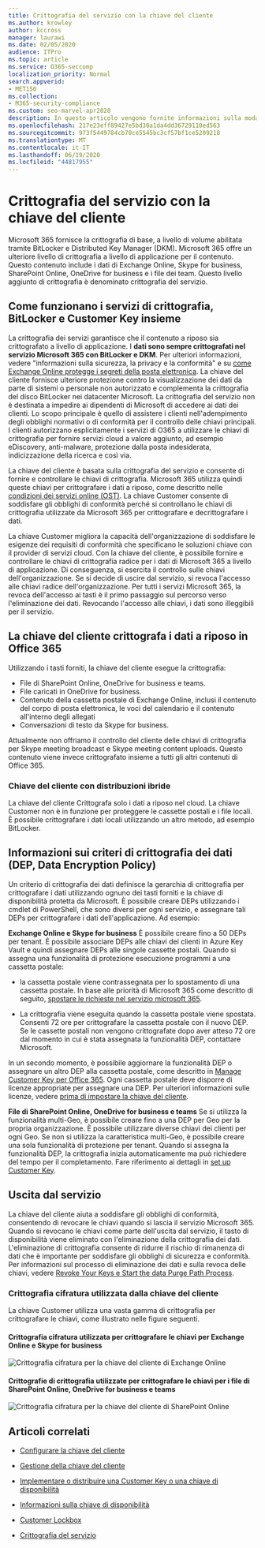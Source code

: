 ```yaml
---
title: Crittografia del servizio con la chiave del cliente
ms.author: krowley
author: kccross
manager: laurawi
ms.date: 02/05/2020
audience: ITPro
ms.topic: article
ms.service: O365-seccomp
localization_priority: Normal
search.appverid:
- MET150
ms.collection:
- M365-security-compliance
ms.custom: seo-marvel-apr2020
description: In questo articolo vengono fornite informazioni sulla modalità di funzionamento della crittografia del servizio con la chiave del cliente in Microsoft 365.
ms.openlocfilehash: 217e23eff89427e5bd30a1da4dd36729110ed563
ms.sourcegitcommit: 973f5449784cb70ce5545bc3cf57bf1ce5209218
ms.translationtype: MT
ms.contentlocale: it-IT
ms.lasthandoff: 06/19/2020
ms.locfileid: "44817955"
---
```

# <a name="service-encryption-with-customer-key"></a>Crittografia del servizio con la chiave del cliente

Microsoft 365 fornisce la crittografia di base, a livello di volume abilitata tramite BitLocker e Distributed Key Manager (DKM). Microsoft 365 offre un ulteriore livello di crittografia a livello di applicazione per il contenuto. Questo contenuto include i dati di Exchange Online, Skype for business, SharePoint Online, OneDrive for business e i file dei team. Questo livello aggiunto di crittografia è denominato crittografia del servizio.

## <a name="how-service-encryption-bitlocker-and-customer-key-work-together"></a>Come funzionano i servizi di crittografia, BitLocker e Customer Key insieme

La crittografia dei servizi garantisce che il contenuto a riposo sia crittografato a livello di applicazione. I **dati sono sempre crittografati nel servizio Microsoft 365 con BitLocker e DKM**. Per ulteriori informazioni, vedere "informazioni sulla sicurezza, la privacy e la conformità" e su [come Exchange Online protegge i segreti della posta elettronica](exchange-online-secures-email-secrets.md). La chiave del cliente fornisce ulteriore protezione contro la visualizzazione dei dati da parte di sistemi o personale non autorizzato e complementa la crittografia del disco BitLocker nei datacenter Microsoft. La crittografia del servizio non è destinata a impedire ai dipendenti di Microsoft di accedere ai dati dei clienti. Lo scopo principale è quello di assistere i clienti nell'adempimento degli obblighi normativi o di conformità per il controllo delle chiavi principali. I clienti autorizzano esplicitamente i servizi di O365 a utilizzare le chiavi di crittografia per fornire servizi cloud a valore aggiunto, ad esempio eDiscovery, anti-malware, protezione dalla posta indesiderata, indicizzazione della ricerca e così via.

La chiave del cliente è basata sulla crittografia del servizio e consente di fornire e controllare le chiavi di crittografia. Microsoft 365 utilizza quindi queste chiavi per crittografare i dati a riposo, come descritto nelle [condizioni dei servizi online (OST)](https://www.microsoft.com/licensing/product-licensing/products.aspx). La chiave Customer consente di soddisfare gli obblighi di conformità perché si controllano le chiavi di crittografia utilizzate da Microsoft 365 per crittografare e decrittografare i dati.
  
La chiave Customer migliora la capacità dell'organizzazione di soddisfare le esigenze dei requisiti di conformità che specificano le soluzioni chiave con il provider di servizi cloud. Con la chiave del cliente, è possibile fornire e controllare le chiavi di crittografia radice per i dati di Microsoft 365 a livello di applicazione. Di conseguenza, si esercita il controllo sulle chiavi dell'organizzazione. Se si decide di uscire dal servizio, si revoca l'accesso alle chiavi radice dell'organizzazione. Per tutti i servizi Microsoft 365, la revoca dell'accesso ai tasti è il primo passaggio sul percorso verso l'eliminazione dei dati. Revocando l'accesso alle chiavi, i dati sono illeggibili per il servizio.

## <a name="customer-key-encrypts-data-at-rest-in-office-365"></a>La chiave del cliente crittografa i dati a riposo in Office 365

Utilizzando i tasti forniti, la chiave del cliente esegue la crittografia:

- File di SharePoint Online, OneDrive for business e teams.
- File caricati in OneDrive for business.
- Contenuto della cassetta postale di Exchange Online, inclusi il contenuto del corpo di posta elettronica, le voci del calendario e il contenuto all'interno degli allegati
- Conversazioni di testo da Skype for business.

Attualmente non offriamo il controllo del cliente delle chiavi di crittografia per Skype meeting broadcast e Skype meeting content uploads. Questo contenuto viene invece crittografato insieme a tutti gli altri contenuti di Office 365.

### <a name="customer-key-with-hybrid-deployments"></a>Chiave del cliente con distribuzioni ibride

La chiave del cliente Crittografa solo i dati a riposo nel cloud. La chiave Customer non è in funzione per proteggere le cassette postali e i file locali. È possibile crittografare i dati locali utilizzando un altro metodo, ad esempio BitLocker.

## <a name="about-the-data-encryption-policy-dep"></a>Informazioni sui criteri di crittografia dei dati (DEP, Data Encryption Policy)

Un criterio di crittografia dei dati definisce la gerarchia di crittografia per crittografare i dati utilizzando ognuno dei tasti forniti e la chiave di disponibilità protetta da Microsoft. È possibile creare DEPs utilizzando i cmdlet di PowerShell, che sono diversi per ogni servizio, e assegnare tali DEPs per crittografare i dati dell'applicazione. Ad esempio:

**Exchange Online e Skype for business** È possibile creare fino a 50 DEPs per tenant. È possibile associare DEPs alle chiavi dei clienti in Azure Key Vault e quindi assegnare DEPs alle singole cassette postali. Quando si assegna una funzionalità di protezione esecuzione programmi a una cassetta postale:

- la cassetta postale viene contrassegnata per lo spostamento di una cassetta postale. In base alle priorità di Microsoft 365 come descritto di seguito, [spostare le richieste nel servizio microsoft 365](https://docs.microsoft.com/exchange/mailbox-migration/office-365-migration-best-practices#move-requests-in-the-office-365-service).

- La crittografia viene eseguita quando la cassetta postale viene spostata. Consenti 72 ore per crittografare la cassetta postale con il nuovo DEP. Se le cassette postali non vengono crittografate dopo aver atteso 72 ore dal momento in cui è stata assegnata la funzionalità DEP, contattare Microsoft.

In un secondo momento, è possibile aggiornare la funzionalità DEP o assegnare un altro DEP alla cassetta postale, come descritto in [Manage Customer Key per Office 365](customer-key-manage.md). Ogni cassetta postale deve disporre di licenze appropriate per assegnare una DEP. Per ulteriori informazioni sulle licenze, vedere [prima di impostare la chiave del cliente](customer-key-set-up.md#before-you-set-up-customer-key).

**File di SharePoint Online, OneDrive for business e teams** Se si utilizza la funzionalità multi-Geo, è possibile creare fino a una DEP per Geo per la propria organizzazione. È possibile utilizzare diverse chiavi dei clienti per ogni Geo. Se non si utilizza la caratteristica multi-Geo, è possibile creare una sola funzionalità di protezione per tenant. Quando si assegna la funzionalità DEP, la crittografia inizia automaticamente ma può richiedere del tempo per il completamento. Fare riferimento ai dettagli in [set up Customer Key](customer-key-set-up.md).

## <a name="leaving-the-service"></a>Uscita dal servizio

La chiave del cliente aiuta a soddisfare gli obblighi di conformità, consentendo di revocare le chiavi quando si lascia il servizio Microsoft 365. Quando si revocano le chiavi come parte dell'uscita dal servizio, il tasto di disponibilità viene eliminato con l'eliminazione della crittografia dei dati. L'eliminazione di crittografia consente di ridurre il rischio di rimanenza di dati che è importante per soddisfare gli obblighi di sicurezza e conformità. Per informazioni sul processo di eliminazione dei dati e sulla revoca delle chiavi, vedere [Revoke Your Keys e Start the data Purge Path Process](customer-key-manage.md#revoke-your-keys-and-start-the-data-purge-path-process).

### <a name="encryption-ciphers-used-by-customer-key"></a>Crittografia cifratura utilizzata dalla chiave del cliente

La chiave Customer utilizza una vasta gamma di crittografia per crittografare le chiavi, come illustrato nelle figure seguenti.

#### <a name="encryption-ciphers-used-to-encrypt-keys-for-exchange-online-and-skype-for-business"></a>Crittografia cifratura utilizzata per crittografare le chiavi per Exchange Online e Skype for business

![Crittografia cifratura per la chiave del cliente di Exchange Online](../media/customerkeyencryptionhierarchiesexchangeskype.png)

#### <a name="encryption-ciphers-used-to-encrypt-keys-for-sharepoint-online-onedrive-for-business-and-teams-files"></a>Crittografie di crittografia utilizzate per crittografare le chiavi per i file di SharePoint Online, OneDrive for business e teams

![Crittografia cifratura per la chiave del cliente di SharePoint Online](../media/customerkeyencryptionhierarchiessharepointonedriveteamsfiles.png)

## <a name="related-articles"></a>Articoli correlati

- [Configurare la chiave del cliente](customer-key-set-up.md)

- [Gestione della chiave del cliente](customer-key-manage.md)

- [Implementare o distribuire una Customer Key o una chiave di disponibilità](customer-key-availability-key-roll.md)

- [Informazioni sulla chiave di disponibilità](customer-key-availability-key-understand.md)

- [Customer Lockbox](customer-lockbox-requests.md)

- [Crittografia del servizio](office-365-service-encryption.md)
